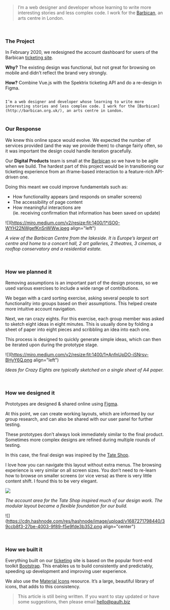 > I’m a web designer and developer whose learning to write more interesting stories and less complex code. I work for the [Barbican](http://barbican.org.uk/), an arts centre in London.

<br>

### **The Project**

In February 2020, we redesigned the account dashboard for users of the Barbican [ticketing site](https://tickets.barbican.org.uk/).

**Why?** The existing design was functional, but not great for browsing on mobile and didn’t reflect the brand very strongly.

**How?** Combine Vue.js with the Spektrix ticketing API and do a re-design in Figma.

<code>
I’m a web designer and developer whose learning to write more interesting stories and less complex code. I work for the [Barbican](http://barbican.org.uk/), an arts centre in London.
</code>

<br>

### Our Response

We knew this online space would evolve. We expected the number of services provided (and the way we provide them) to change fairly often, so it was important the design could handle iteration gracefully.

Our **Digital Products** team is small at the [Barbican](https://barbican.org.uk/) so we have to be agile when we build. The hardest part of this project would be in transitioning our ticketing experience from an iframe-based interaction to a feature-rich API-driven one.

Doing this meant we could improve fundamentals such as:

- How functionality appears (and responds on smaller screens)
- The accessibility of page content
- How meaningful interactions are  
   (ie. receiving confirmation that information has been saved on update)

![](https://miro.medium.com/v2/resize:fit:1400/1*iSO0-WYH22NWgefKnSnWWw.jpeg align="left")

_A view of the Barbican Centre from the lakeside. It is Europe’s largest art centre and home to a concert hall, 2 art galleries, 2 theatres, 3 cinemas, a rooftop conservatory and a residential estate._

<br>

### **How we planned it**

Removing assumptions is an important part of the design process, so we used various exercises to include a wide range of contributions.

We began with a card sorting exercise, asking several people to sort functionality into groups based on their assumptions. This helped create more intuitive account navigation.

Next, we ran crazy eights. For this exercise, each group member was asked to sketch eight ideas in eight minutes. This is usually done by folding a sheet of paper into eight pieces and scribbling an idea into each one.

This process is designed to quickly generate simple ideas, which can then be iterated upon during the prototype stage.

![](https://miro.medium.com/v2/resize:fit:1400/1*AnfnUpDO-iSNrsv-BHyY6Q.png align="left")

_Ideas for Crazy Eights are typically sketched on a single sheet of A4 paper._

<br>

### **How we designed it**

Prototypes are designed & shared online using [Figma](https://www.figma.com/).

At this point, we can create working layouts, which are informed by our group research, and can also be shared with our user panel for further testing.

These prototypes don’t always look immediately similar to the final product. Sometimes more complex designs are refined during multiple rounds of testing.

In this case, the final design was inspired by the [Tate Shop](https://shop.tate.org.uk/).

I love how you can navigate this layout without extra menus. The browsing experience is very similar on all screen sizes. You don’t need to re-learn how to browse on smaller screens (or vice versa) as there is very little content shift. I found this to be very elegant.

<img src="https://cdn.hashnode.com/res/hashnode/image/upload/v1687271828380/a845476b-287d-4e41-91c8-6cc17e5c8aaa.png">

_The account area for the Tate Shop inspired much of our design work. The modular layout became a flexible foundation for our build._

![](https://cdn.hashnode.com/res/hashnode/image/upload/v1687271798440/39ccb8f3-27be-4003-9f89-f5e9fde3b352.png align="center")

<br>

### **How we built it**

Everything built on our [ticketing](https://tickets.barbican.org.uk/) site is based on the popular front-end toolkit [Bootstrap](https://getbootstrap.com/). This enables us to build consistently and predictably, speeding up development and improving user experience.

We also use the [Material Icons](https://fonts.google.com/icons) resource. It’s a large, beautiful library of icons, that adds to this consistency.

> This article is still being written. If you want to stay updated or have some suggestions, then please email [hello@paulh.biz](mailto:hello@paulh.biz)
